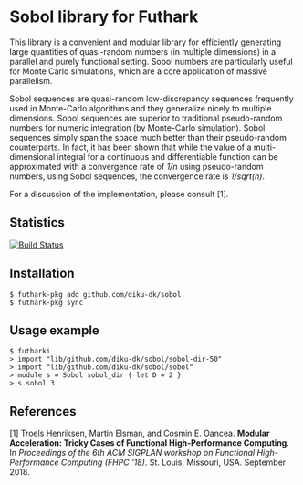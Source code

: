 # Sobol library for Futhark

This library is a convenient and modular library for efficiently
generating large quantities of quasi-random numbers (in multiple
dimensions) in a parallel and purely functional setting.  Sobol
numbers are particularly useful for Monte Carlo simulations, which are
a core application of massive parallelism.

Sobol sequences are quasi-random low-discrepancy sequences frequently
used in Monte-Carlo algorithms and they generalize nicely to multiple
dimensions.  Sobol sequences are superior to traditional pseudo-random
numbers for numeric integration (by Monte-Carlo simulation).  Sobol
sequences simply span the space much better than their pseudo-random
counterparts. In fact, it has been shown that while the value of a
multi-dimensional integral for a continuous and differentiable
function can be approximated with a convergence rate of _1/n_ using
pseudo-random numbers, using Sobol sequences, the convergence rate is
_1/sqrt(n)_.

For a discussion of the implementation, please consult [1].

## Statistics

[![Build Status](https://travis-ci.org/diku-dk/sobol.svg?branch=master)](https://travis-ci.org/diku-dk/sobol)

## Installation

```
$ futhark-pkg add github.com/diku-dk/sobol
$ futhark-pkg sync
```

## Usage example

```
$ futharki
> import "lib/github.com/diku-dk/sobol/sobol-dir-50"
> import "lib/github.com/diku-dk/sobol/sobol"
> module s = Sobol sobol_dir { let D = 2 }
> s.sobol 3
```

## References

[1] Troels Henriksen, Martin Elsman, and Cosmin E. Oancea. __Modular
Acceleration: Tricky Cases of Functional High-Performance
Computing__. In _Proceedings of the 6th ACM SIGPLAN workshop on
Functional High-Performance Computing (FHPC ‘18)_. St. Louis, Missouri,
USA. September 2018.
